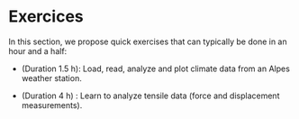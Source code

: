 # Exercices

In this section, we propose quick exercises that can typically be done in an hour and a half:

* [](dataM:tutorial:tempdata) (Duration 1.5 h): Load, read, analyze and plot climate data from an Alpes weather station.

* [](dataM:tutorial:tesilData) (Duration 4 h) : Learn to analyze tensile data (force and displacement measurements).

```{tableofcontents}
```
